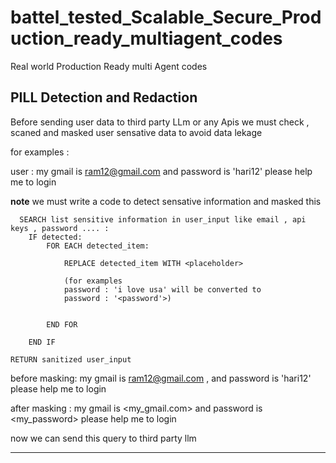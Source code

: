 # battel_tested_Scalable_Secure_Production_ready_multiagent_codes
Real world Production Ready multi Agent codes


## PILL Detection and Redaction 
Before sending  user   data to third party  LLm or any Apis we must  check , scaned   and masked  user sensative data to avoid data lekage 

for examples :

  user : my gmail is ram12@gmail.com and password is 'hari12' please help me to login 

**note** we must write a code to detect  sensative  information and masked this 

``` 
  SEARCH list sensitive information in user_input like email , api keys , password .... :
    IF detected:
        FOR EACH detected_item:

            REPLACE detected_item WITH <placeholder>

            (for examples 
            password : 'i love usa' will be converted to  
            password : '<password'>)


        END FOR
        
    END IF

RETURN sanitized user_input
```

before masking: my gmail is ram12@gmail.com , and password is 'hari12' please help me to login

after masking : 
my gmail is <my_gmail.com>  and password is <my_password> please help me to login 


now we can send this query to third party llm 

-------------------